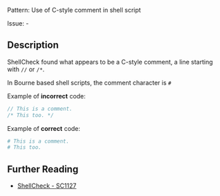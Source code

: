 Pattern: Use of C-style comment in shell script

Issue: -

## Description

ShellCheck found what appears to be a C-style comment, a line starting with `//` or `/*`.

In Bourne based shell scripts, the comment character is `#`

Example of **incorrect** code:

```C
// This is a comment.
/* This too. */
```

Example of **correct** code:

```sh
# This is a comment.
# This too.
```

## Further Reading

* [ShellCheck - SC1127](https://github.com/koalaman/shellcheck/wiki/SC1127)
